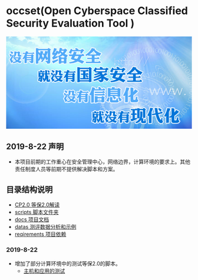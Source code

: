 # occset(Open Cyberspace Classified Security Evaluation Tool )

![](./docs/imgs/2018年国家网络安全宣传周.png)

## 2019-8-22 声明
- 本项目前期的工作重心在安全管理中心，网络边界，计算环境的要求上。其他责任制度人员等前期不提供解决脚本和方案。

## 目录结构说明
- [CP2.0 等保2.0解读](./CP2.0)
- [scripts 脚本文件夹](./scripts)
- [docs 项目文档](./docs)
- [datas 测评数据分析和示例](./datas)
- [reqirements 项目依赖](./requirements)

### 2019-8-22
- 增加了部分计算环境中的测试等保2.0的脚本。
  - [主机和应用的测试](./scripts/安全计算环境/README.md)
  
  
  







